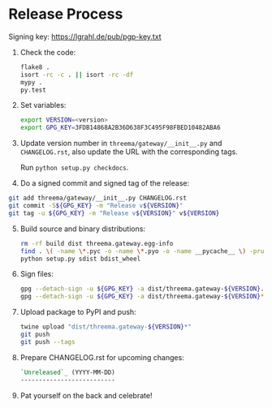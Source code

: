 Release Process
===============

Signing key: https://lgrahl.de/pub/pgp-key.txt

1. Check the code:

   ```bash
   flake8 .
   isort -rc -c . || isort -rc -df
   mypy .
   py.test
   ```

2. Set variables:

   ```bash
   export VERSION=<version>
   export GPG_KEY=3FDB14868A2B36D638F3C495F98FBED10482ABA6
   ```

3. Update version number in ``threema/gateway/__init__.py`` and
   ``CHANGELOG.rst``, also update the URL with the corresponding tags.

   Run `python setup.py checkdocs`.

4. Do a signed commit and signed tag of the release:

  ```bash
  git add threema/gateway/__init__.py CHANGELOG.rst
  git commit -S${GPG_KEY} -m "Release v${VERSION}"
  git tag -u ${GPG_KEY} -m "Release v${VERSION}" v${VERSION}
  ```

5. Build source and binary distributions:

   ```bash
   rm -rf build dist threema.gateway.egg-info
   find . \( -name \*.pyc -o -name \*.pyo -o -name __pycache__ \) -prune -exec rm -rf {} +
   python setup.py sdist bdist_wheel
   ```

6. Sign files:

   ```bash
   gpg --detach-sign -u ${GPG_KEY} -a dist/threema.gateway-${VERSION}.tar.gz
   gpg --detach-sign -u ${GPG_KEY} -a dist/threema.gateway-${VERSION}*.whl
   ```

7. Upload package to PyPI and push:

   ```bash
   twine upload "dist/threema.gateway-${VERSION}*"
   git push
   git push --tags
   ```

8. Prepare CHANGELOG.rst for upcoming changes:

   ```rst
   `Unreleased`_ (YYYY-MM-DD)
   --------------------------
   ```

9. Pat yourself on the back and celebrate!

